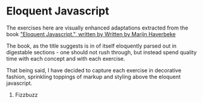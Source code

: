 # Eloquent Javascript

The exercises here are visually enhanced adaptations extracted from the book ["Eloquent Javascript.", written by Written by Marijn Haverbeke](https://eloquentjavascript.net)

The book, as the title suggests is in of itself eloquently parsed out in digestable sections - one should not rush through, but instead spend quality time with each concept and with each exercise.

That being said, I have decided to capture each exercise in decorative fashion, sprinkling toppings of markup and styling above the eloquent javascript.

1. Fizzbuzz
